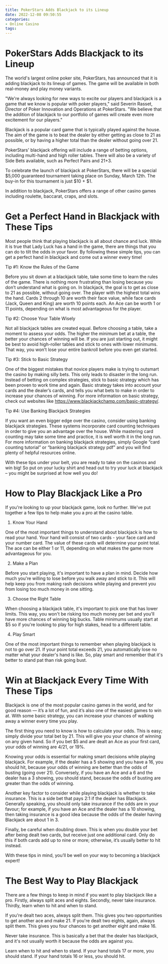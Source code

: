 ```yaml
---
title: PokerStars Adds Blackjack to its Lineup 
date: 2022-12-08 09:50:55
categories:
- Online Casino
tags:
---
```



#  PokerStars Adds Blackjack to its Lineup 

The world's largest online poker site, PokerStars, has announced that it is adding blackjack to its lineup of games. The game will be available in both real-money and play money variants.

"We're always looking for new ways to excite our players and blackjack is a game that we know is popular with poker players," said Severin Rasset, Director of Poker Innovation and Operations at PokerStars. "We believe that the addition of blackjack to our portfolio of games will create even more excitement for our players."

Blackjack is a popular card game that is typically played against the house. The aim of the game is to beat the dealer by either getting as close to 21 as possible, or by having a higher total than the dealer without going over 21.

PokerStars' blackjack offering will include a range of betting options, including multi-hand and high roller tables. There will also be a variety of Side Bets available, such as Perfect Pairs and 21+3.

To celebrate the launch of blackjack at PokerStars, there will be a special $5,000 guaranteed tournament taking place on Sunday, March 12th. The buy-in for this tournament is just $10 + $1.

In addition to blackjack, PokerStars offers a range of other casino games including roulette, baccarat, craps, and slots.

#  Get a Perfect Hand in Blackjack with These Tips 

Most people think that playing blackjack is all about chance and luck. While it is true that Lady Luck has a hand in the game, there are things that you can do to tilt the odds in your favor. By following these simple tips, you can get a perfect hand in blackjack and come out a winner every time!

Tip #1: Know the Rules of the Game

Before you sit down at a blackjack table, take some time to learn the rules of the game. There is nothing more frustrating than losing because you don’t understand what is going on. In blackjack, the goal is to get as close to 21 as possible, without going over. The player with the highest total wins the hand. Cards 2 through 10 are worth their face value, while face cards (Jack, Queen and King) are worth 10 points each. An Ace can be worth 1 or 11 points, depending on what is most advantageous for the player.

Tip #2: Choose Your Table Wisely

Not all blackjack tables are created equal. Before choosing a table, take a moment to assess your odds. The higher the minimum bet at a table, the better your chances of winning will be. If you are just starting out, it might be best to avoid high-roller tables and stick to ones with lower minimums. That way, you won’t lose your entire bankroll before you even get started.

Tip #3: Stick to Basic Strategy

One of the biggest mistakes that novice players make is trying to outsmart the casino by making silly bets. This only leads to disaster in the long run. Instead of betting on complex strategies, stick to basic strategy which has been proven to work time and again. Basic strategy takes into account your cards and the dealer’s cards, and tells you what bets to make in order to increase your chances of winning. For more information on basic strategy, check out websites like https://www.blackjackchamp.com/basic-strategy/.

Tip #4: Use Banking Blackjack Strategies

If you want an even bigger edge over the casino, consider using banking blackjack strategies. These systems incorporate card counting techniques in order to give you an advantage over the house. While mastering card counting may take some time and practice, it is well worth it in the long run. For more information on banking blackjack strategies, simply Google “card counting tutorial” or “banking blackjack strategy pdf” and you will find plenty of helpful resources online.

With these tips under your belt, you are ready to take on the casinos and win big! So put on your lucky shirt and head out to try your luck at blackjack – you might be surprised at how well you do!

#  How to Play Blackjack Like a Pro 

If you're looking to up your blackjack game, look no further. We've put together a few tips to help make you a pro at the casino table.

1. Know Your Hand

One of the most important things to understand about blackjack is how to read your hand. Your hand will consist of two cards - your face card and your number card. The value of these cards will determine your point total. The ace can be either 1 or 11, depending on what makes the game more advantageous for you.

2. Make a Plan

Before you start playing, it's important to have a plan in mind. Decide how much you're willing to lose before you walk away and stick to it. This will help keep you from making rash decisions while playing and prevent you from losing too much money in one sitting.

3. Choose the Right Table

When choosing a blackjack table, it's important to pick one that has lower limits. This way, you won't be risking too much money per bet and you'll have more chances of winning big bucks. Table minimums usually start at $5 so if you're looking to play for high stakes, head to a different table.

4. Play Smart

One of the most important things to remember when playing blackjack is not to go over 21. If your point total exceeds 21, you automatically lose no matter what your dealer's hand is like. So, play smart and remember that it's better to stand pat than risk going bust.

#  Win at Blackjack Every Time With These Tips 

Blackjack is one of the most popular casino games in the world, and for good reason — it’s a lot of fun, and it’s also one of the easiest games to win at. With some basic strategy, you can increase your chances of walking away a winner every time you play.

The first thing you need to know is how to calculate your odds. This is easy; simply divide your total bet by 21. This will give you your chance of winning on any given hand. So if you bet $5 and are dealt an Ace as your first card, your odds of winning are 4/21, or 19%.

Knowing your odds is essential for making smart decisions while playing blackjack. For example, if the dealer has a 5 showing and you have a 16, you should hit, because your odds of winning are better than the odds of busting (going over 21). Conversely, if you have an Ace and a 6 and the dealer has a 3 showing, you should stand, because the odds of busting are greater than the odds of winning.

Another key factor to consider while playing blackjack is whether to take insurance. This is a side bet that pays 2:1 if the dealer has Blackjack. Generally speaking, you should only take insurance if the odds are in your favour; for example, if you have an Ace and the dealer has a 10 showing, then taking insurance is a good idea because the odds of the dealer having Blackjack are about 1 in 3.

Finally, be careful when doubling down. This is when you double your bet after being dealt two cards, but receive just one additional card. Only do this if both cards add up to nine or more; otherwise, it’s usually better to hit instead.

With these tips in mind, you’ll be well on your way to becoming a blackjack expert!

#  The Best Way to Play Blackjack

There are a few things to keep in mind if you want to play blackjack like a pro. Firstly, always split aces and eights. Secondly, never take insurance. Thirdly, learn when to hit and when to stand.

If you're dealt two aces, always split them. This gives you two opportunities to get another ace and make 21. If you're dealt two eights, again, always split them. This gives you four chances to get another eight and make 16.

Never take insurance. This is basically a bet that the dealer has blackjack, and it's not usually worth it because the odds are against you.

Learn when to hit and when to stand. If your hand totals 17 or more, you should stand. If your hand totals 16 or less, you should hit.